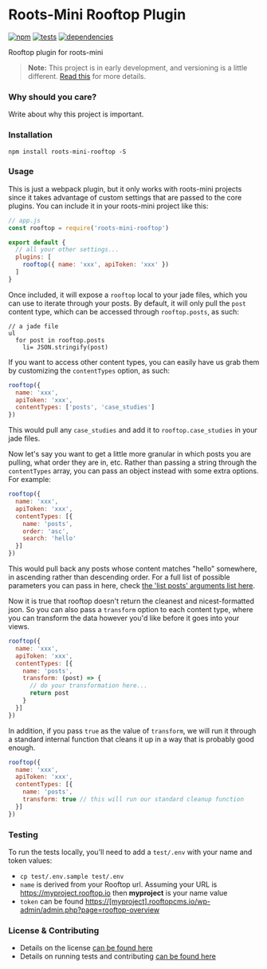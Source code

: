 # Roots-Mini Rooftop Plugin

[![npm](http://img.shields.io/npm/v/roots-mini-rooftop.svg?style=flat)](https://badge.fury.io/js/roots-mini-rooftop) [![tests](http://img.shields.io/travis/carrot/roots-mini-rooftop/master.svg?style=flat)](https://travis-ci.org/carrot/roots-mini-rooftop) [![dependencies](http://img.shields.io/david/carrot/roots-mini-rooftop.svg?style=flat)](https://david-dm.org/carrot/roots-mini-rooftop)

Rooftop plugin for roots-mini

> **Note:** This project is in early development, and versioning is a little different. [Read this](http://markup.im/#q4_cRZ1Q) for more details.

### Why should you care?

Write about why this project is important.

### Installation

`npm install roots-mini-rooftop -S`

### Usage

This is just a webpack plugin, but it only works with roots-mini projects since it takes advantage of custom settings that are passed to the core plugins. You can include it in your roots-mini project like this:

```js
// app.js
const rooftop = require('roots-mini-rooftop')

export default {
  // all your other settings...
  plugins: [
    rooftop({ name: 'xxx', apiToken: 'xxx' })
  ]
}
```

Once included, it will expose a `rooftop` local to your jade files, which you can use to iterate through your posts. By default, it will only pull the `post` content type, which can be accessed through `rooftop.posts`, as such:

```jade
// a jade file
ul
  for post in rooftop.posts
    li= JSON.stringify(post)
```

If you want to access other content types, you can easily have us grab them by customizing the `contentTypes` option, as such:

```js
rooftop({
  name: 'xxx',
  apiToken: 'xxx',
  contentTypes: ['posts', 'case_studies']
})
```

This would pull any `case_studies` and add it to `rooftop.case_studies` in your jade files.

Now let's say you want to get a little more granular in which posts you are pulling, what order they are in, etc. Rather than passing a string through the `contentTypes` array, you can pass an object instead with some extra options. For example:

```js
rooftop({
  name: 'xxx',
  apiToken: 'xxx',
  contentTypes: [{
    name: 'posts',
    order: 'asc',
    search: 'hello'
  }]
})
```

This would pull back any posts whose content matches "hello" somewhere, in ascending rather than descending order. For a full list of possible parameters you can pass in here, check [the 'list posts' arguments list here](http://v2.wp-api.org/reference/posts/).

Now it is true that rooftop doesn't return the cleanest and nicest-formatted json. So you can also pass a `transform` option to each content type, where you can transform the data however you'd like before it goes into your views.

```js
rooftop({
  name: 'xxx',
  apiToken: 'xxx',
  contentTypes: [{
    name: 'posts',
    transform: (post) => {
      // do your transformation here...
      return post
    }
  }]
})
```

In addition, if you pass `true` as the value of `transform`, we will run it through a standard internal function that cleans it up in a way that is probably good enough.

```js
rooftop({
  name: 'xxx',
  apiToken: 'xxx',
  contentTypes: [{
    name: 'posts',
    transform: true // this will run our standard cleanup function
  }]
})
```

### Testing

To run the tests locally, you'll need to add a `test/.env` with your name and token values:

- `cp test/.env.sample test/.env`
- `name` is derived from your Rooftop url. Assuming your URL is https://myproject.rooftop.io then **myproject** is your name value
- `token` can be found <https://[myproject].rooftopcms.io/wp-admin/admin.php?page=rooftop-overview>

### License & Contributing

- Details on the license [can be found here](LICENSE.md)
- Details on running tests and contributing [can be found here](contributing.md)
